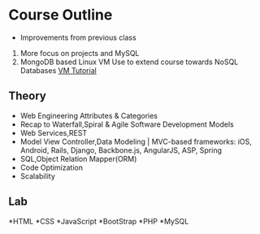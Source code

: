 # Course Outline

* Improvements from previous class
1. More focus on projects and MySQL
2. MongoDB based Linux VM Use to extend course towards NoSQL Databases [VM Tutorial](http://www.cs.tufts.edu/comp/20/vm/)

## Theory

* Web Engineering Attributes & Categories
* Recap to Waterfall,Spiral & Agile Software Development Models
* Web Services,REST
* Model View Controller,Data Modeling | MVC-based frameworks: iOS, Android, Rails, Django, Backbone.js, AngularJS, ASP, Spring
* SQL,Object Relation Mapper(ORM)
* Code Optimization
* Scalability

## Lab
*HTML
*CSS
*JavaScript
*BootStrap
*PHP
*MySQL
